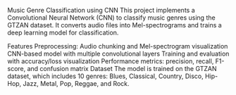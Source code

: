 Music Genre Classification using CNN
This project implements a Convolutional Neural Network (CNN) to classify music genres using the GTZAN dataset. It converts audio files into Mel-spectrograms and trains a deep learning model for classification.

Features
Preprocessing: Audio chunking and Mel-spectrogram visualization
CNN-based model with multiple convolutional layers
Training and evaluation with accuracy/loss visualization
Performance metrics: precision, recall, F1-score, and confusion matrix
Dataset
The model is trained on the GTZAN dataset, which includes 10 genres: Blues, Classical, Country, Disco, Hip-Hop, Jazz, Metal, Pop, Reggae, and Rock.
